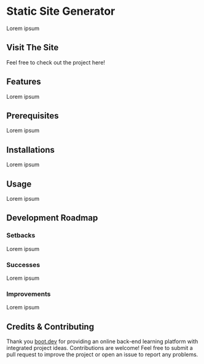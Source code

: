 # Static Site Generator

Lorem ipsum

## Visit The Site

Feel free to check out the project here!

## Features

Lorem ipsum

## Prerequisites

Lorem ipsum

## Installations

Lorem ipsum

## Usage

Lorem ipsum

## Development Roadmap

### Setbacks

Lorem ipsum

### Successes

Lorem ipsum

### Improvements

Lorem ipsum

## Credits & Contributing

Thank you [boot.dev](boot.dev) for providing an online back-end learning platform with integrated project ideas. Contributions are welcome! Feel free to submit a pull request to improve the project or open an issue to report any problems.
